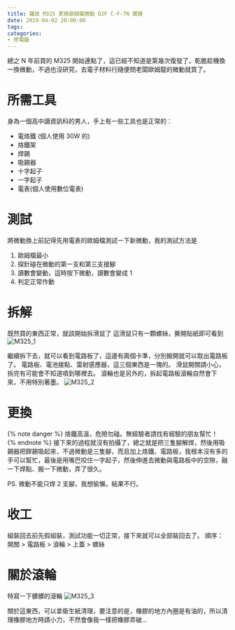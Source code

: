 ```yaml
---
title: 羅技 M325 更換歐姆龍微動 D2F C-F-7N 實錄
date: 2019-04-02 20:00:00
tags:
categories:
- 修電腦
---
```

總之 N 年前買的 M325 開始連點了，這已經不知道是第幾次復發了，乾脆趁機換一換微動，不過也沒研究，去電子材料行隨便問老闆歐姆龍的微動就買了。
<!--more-->
# 所需工具
身為一個高中讀資訊科的男人，手上有一些工具也是正常的：
- 電烙鐵 (個人使用 30W 的)
- 烙鐵架
- 焊錫
- 吸錫器
- 十字起子
- 一字起子
- 電表(個人使用數位電表)

# 測試
將微動換上前記得先用電表的歐姆檔測試一下新微動，我的測試方法是
1. 歐姆檔最小
2. 探針碰在微動的第一支和第三支接腳
3. 讀數會變動，這時按下微動，讀數會變成 1
4. 判定正常作動

# 拆解
既然買的東西正常，就該開始拆滑鼠了
這滑鼠只有一顆螺絲，撕開貼紙即可看到
![M325_1](https://2cpxqa.bn.files.1drv.com/y4mPm9r00Dy4m21Tcyv8lzPcWpfq9ZH9YLcaf09ul8hyfQfJ_GvXHMfBsYjJ5PNsfifRWUHX2Ee6MtkfPqQJsf7OY-a2LTfZP5xiTHcjl3W3U2JQ311YErxUsuI2NzLqRr2kA7RzqFIsk1jQovTFWeKYkHVIpVZ-mhwe4kFo8K7NpQcci4r_9DdgP8KF4TSHOTg000GDy9B8POAtIs-jlBXxw)

繼續拆下去，就可以看到電路板了，這邊有兩個卡準，分別搬開就可以取出電路板了。
電路板、電池接點、雷射感應器，這三個東西是一塊的。
滑鼠開關請小心，拆完有可能會不知道噴到哪裡去。
滾輪也是另外的，拆起電路板滾輪自然會下來，不用特別著墨。
![M325_2](https://fvt5aq.bn.files.1drv.com/y4mM7tTP3QRNYEQNWdcfwCQPjt9w50_4KSITuC46_h7Eaq3vVETZoSdDDrhpRkFQOVFKzl4Bz4u8_nC1DUrx_rH1rBZmbRaS5tEpIIwTdk8KilWf6LW2y7OpgXmDUkTgMBHeqRrHIpCgbr0RUI5DJzJ_9cs56NcvFfso2croT2gZ3igUSVw5BrbgXKQ1Pwti18EVywN0WfMld_9AD-VYEto6A)

# 更換
{% note danger %} 烙鐵高溫，危險勿碰。無經驗者請找有經驗的朋友幫忙！ {% endnote %}
接下來的過程就沒有拍攝了，總之就是把三隻腳解焊，然後用吸錫器把銲錫吸起來，不過微動是三隻腳，而且加上烙鐵、電路板，我根本沒有多的手可以幫忙，最後是用嘴巴咬住一字起子，然後伸進去微動與電路板中的空隙，融一下焊點、搬一下微動，弄了很久。

PS. 微動不能只焊 2 支腳，我想偷懶，結果不行。
# 收工
組裝回去前先假組裝，測試功能一切正常，接下來就可以全部裝回去了。
順序：開關 > 電路板 > 滾輪 > 上蓋 > 螺絲

# 關於滾輪
特寫一下髒髒的滾輪
![M325_3](https://2cq8mw.bn.files.1drv.com/y4m96NYgwS0WdBESUs6b8ZW7gXY-haNz4nFRoLZiMRw6tGZQpkO1j0Z7yYz1fdSDSempDrCeNDOlLSnwrJb8uUUP19BysGAgFh8Ht4bITjOgk8a3oPn6bVNI77UR9nmLpEGxqC9nRSk1fuwL0Ob-GMsQgx9BygEel5WGMm3IgjekpJzrxSQ0pnoA6F_EK1JRwvZnQdxQUHnGSLybHm7nq8fTA)

關於這東西，可以拿衛生紙清理，要注意的是，橡膠的地方內圈是有油的，所以清理橡膠地方時請小力，不然會像我一樣把橡膠弄破...
